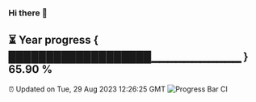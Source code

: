 ### Hi there 👋
⏳ Year progress { ███████████████████▁▁▁▁▁▁▁▁▁▁▁ } 65.90 %
---
⏰ Updated on Tue, 29 Aug 2023 12:26:25 GMT
![Progress Bar CI](https://github.com/liununu/liununu/workflows/Progress%20Bar%20CI/badge.svg)

